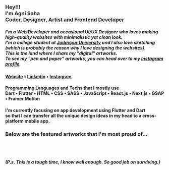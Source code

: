 <h3>
    Hey!!!<br>I'm Agni Saha<br>Coder, Designer, Artist and Frontend Developer
</h3>
<h5>
    I'm a Web Developer and occasional UI/UX Designer who loves making high-quality websites with minimalistic yet clean look.
    <br />
    I'm a college student at <a href="http://www.jaduniv.edu.in/">Jadavpur University</a> and I also love sketching
    (which is probably the reason why I love designing the websites). 
    <br />
    This is the land where I share my "digital" artworks.
    <br />
    To see my "pen and paper" artworks, you can head over to my 
    <a href="https://www.instagram.com/joe.the.average/">Instagram profile</a>.
</h5>

<h4> 
    <a href="https://agni-pfolio.vercel.app/">Website</a> • 
    <a href="https://www.linkedin.com/in/agnisaha337599/">Linkedin</a> • 
    <a href="https://www.instagram.com/joe.the.average/">Instagram</a>
</h4>
<h4>
    Programming Languages and Techs that I mostly use <br/>
    Dart • Flutter • HTML • CSS • SASS • JavaScript • React.js • Next.js • GSAP • Framer Motion
</h4>
<h4>
    I'm currently focusing on app development using Flutter and Dart <br />
    so that I can transfer all the unique design ideas in my head to a cross-platform mobile app.
</h4>
    
<h3>Below are the featured artworks that I'm most proud of...</h3>
<br /><br />
<h5> (P.s. This is a tough time, I know well enough. So good job on surviving.) </h5>
